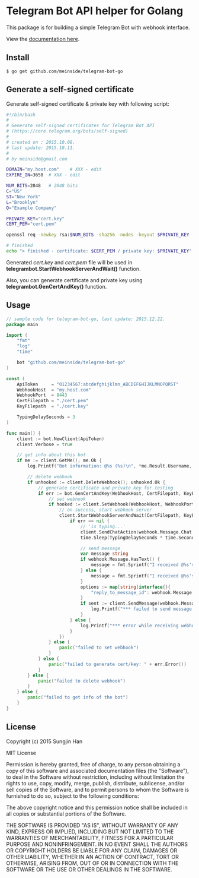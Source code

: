 # Telegram Bot API helper for Golang

This package is for building a simple Telegram Bot with webhook interface.

View the [documentation here](https://godoc.org/github.com/meinside/telegram-bot-go).

## Install

```
$ go get github.com/meinside/telegram-bot-go
```

## Generate a self-signed certificate

Generate self-signed certificate & private key with following script:

```bash
#!/bin/bash
#
# Generate self-signed certificates for Telegram Bot API
# (https://core.telegram.org/bots/self-signed)
# 
# created on : 2015.10.08.
# last update: 2015.10.11.
# 
# by meinside@gmail.com

DOMAIN="my.host.com"	# XXX - edit
EXPIRE_IN=3650	# XXX - edit

NUM_BITS=2048	# 2048 bits
C="US"
ST="New York"
L="Brooklyn"
O="Example Company"

PRIVATE_KEY="cert.key"
CERT_PEM="cert.pem"

openssl req -newkey rsa:$NUM_BITS -sha256 -nodes -keyout $PRIVATE_KEY -x509 -days $EXPIRE_IN -out $CERT_PEM -subj "/C=$C/ST=$ST/L=$L/O=$O/CN=$DOMAIN"

# finished
echo "> finished - certificate: $CERT_PEM / private key: $PRIVATE_KEY"
```

Generated *cert.key* and *cert.pem* file will be used in **telegrambot.StartWebhookServerAndWait()** function.

Also, you can generate certificate and private key using **telegrambot.GenCertAndKey()** function.

## Usage

```go
// sample code for telegram-bot-go, last update: 2015.12.22.
package main

import (
	"fmt"
	"log"
	"time"

	bot "github.com/meinside/telegram-bot-go"
)

const (
	ApiToken     = "01234567:abcdefghijklmn_ABCDEFGHIJKLMNOPQRST"
	WebhookHost  = "my.host.com"
	WebhookPort  = 8443
	CertFilepath = "./cert.pem"
	KeyFilepath  = "./cert.key"

	TypingDelaySeconds = 3
)

func main() {
	client := bot.NewClient(ApiToken)
	client.Verbose = true

	// get info about this bot
	if me := client.GetMe(); me.Ok {
		log.Printf("Bot information: @%s (%s)\n", *me.Result.Username, *me.Result.FirstName)

		// delete webhook
		if unhooked := client.DeleteWebhook(); unhooked.Ok {
			// generate certificate and private key for testing
			if err := bot.GenCertAndKey(WebhookHost, CertFilepath, KeyFilepath, 10*365); err == nil {
				// set webhook
				if hooked := client.SetWebhook(WebhookHost, WebhookPort, CertFilepath); hooked.Ok {
					// on success, start webhook server
					client.StartWebhookServerAndWait(CertFilepath, KeyFilepath, func(webhook bot.Webhook, err error) {
						if err == nil {
							// 'is typing...'
							client.SendChatAction(webhook.Message.Chat.Id, bot.ChatActionTyping)
							time.Sleep(TypingDelaySeconds * time.Second)

							// send message
							var message string
							if webhook.Message.HasText() {
								message = fmt.Sprintf("I received @%s's message: %s", *webhook.Message.From.Username, *webhook.Message.Text)
							} else {
								message = fmt.Sprintf("I received @%s's message", *webhook.Message.From.Username)
							}
							options := map[string]interface{}{
								"reply_to_message_id": webhook.Message.MessageId,
							}
							if sent := client.SendMessage(webhook.Message.Chat.Id, &message, options); !sent.Ok {
								log.Printf("*** failed to send message: %s\n", *sent.Description)
							}
						} else {
							log.Printf("*** error while receiving webhook (%s)\n", err.Error())
						}
					})
				} else {
					panic("failed to set webhook")
				}
			} else {
				panic("failed to generate cert/key: " + err.Error())
			}
		} else {
			panic("failed to delete webhook")
		}
	} else {
		panic("failed to get info of the bot")
	}
}
```

## License

Copyright (c) 2015 Sungjin Han

MIT License

Permission is hereby granted, free of charge, to any person obtaining
a copy of this software and associated documentation files (the
"Software"), to deal in the Software without restriction, including
without limitation the rights to use, copy, modify, merge, publish,
distribute, sublicense, and/or sell copies of the Software, and to
permit persons to whom the Software is furnished to do so, subject to
the following conditions:

The above copyright notice and this permission notice shall be
included in all copies or substantial portions of the Software.

THE SOFTWARE IS PROVIDED "AS IS", WITHOUT WARRANTY OF ANY KIND,
EXPRESS OR IMPLIED, INCLUDING BUT NOT LIMITED TO THE WARRANTIES OF
MERCHANTABILITY, FITNESS FOR A PARTICULAR PURPOSE AND
NONINFRINGEMENT. IN NO EVENT SHALL THE AUTHORS OR COPYRIGHT HOLDERS BE
LIABLE FOR ANY CLAIM, DAMAGES OR OTHER LIABILITY, WHETHER IN AN ACTION
OF CONTRACT, TORT OR OTHERWISE, ARISING FROM, OUT OF OR IN CONNECTION
WITH THE SOFTWARE OR THE USE OR OTHER DEALINGS IN THE SOFTWARE.


